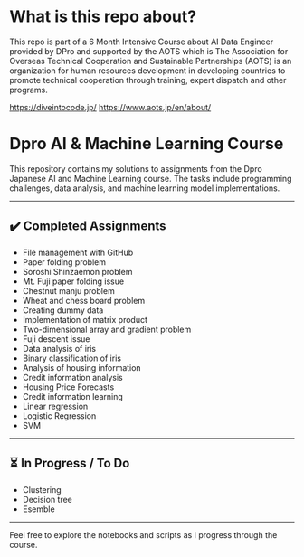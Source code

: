 # What is this repo about?
This repo is part of a 6 Month Intensive Course about AI Data Engineer provided by DPro and supported by the AOTS which is The Association for Overseas Technical Cooperation and Sustainable Partnerships (AOTS) is an organization for human resources development in developing countries to promote technical cooperation through training, expert dispatch and other programs.

https://diveintocode.jp/ https://www.aots.jp/en/about/

# Dpro AI & Machine Learning Course

This repository contains my solutions to assignments from the Dpro Japanese AI and Machine Learning course. The tasks include programming challenges, data analysis, and machine learning model implementations.

---

## ✔️ Completed Assignments

- File management with GitHub  
- Paper folding problem  
- Soroshi Shinzaemon problem  
- Mt. Fuji paper folding issue  
- Chestnut manju problem  
- Wheat and chess board problem  
- Creating dummy data  
- Implementation of matrix product  
- Two-dimensional array and gradient problem  
- Fuji descent issue  
- Data analysis of iris  
- Binary classification of iris  
- Analysis of housing information  
- Credit information analysis  
- Housing Price Forecasts  
- Credit information learning
- Linear regression 
- Logistic Regression
- SVM
---

## ⏳ In Progress / To Do

  
- Clustering
- Decision tree
- Esemble
---

Feel free to explore the notebooks and scripts as I progress through the course.
